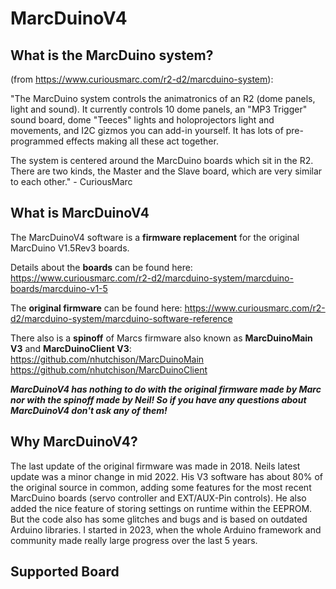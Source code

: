 # MarcDuinoV4

## What is the MarcDuino system?
(from https://www.curiousmarc.com/r2-d2/marcduino-system):

"The MarcDuino system controls the animatronics of an R2 (dome panels, light and sound). It currently controls 10 dome panels, an "MP3 Trigger" sound board, dome "Teeces" lights and holoprojectors light and movements, and I2C gizmos you can add-in yourself. It has lots of pre-programmed effects making all these act together.

The system is centered around the MarcDuino boards which sit in the R2. There are two kinds, the Master and the Slave board, which are very similar to each other." - CuriousMarc
## What is MarcDuinoV4
The MarcDuinoV4 software is a **firmware replacement** for the original MarcDuino V1.5Rev3 boards. 

Details about the **boards** can be found here:
https://www.curiousmarc.com/r2-d2/marcduino-system/marcduino-boards/marcduino-v1-5

The **original firmware** can be found here:
https://www.curiousmarc.com/r2-d2/marcduino-system/marcduino-software-reference

There also is a **spinoff** of Marcs firmware also known as **MarcDuinoMain V3** and **MarcDuinoClient V3**:
https://github.com/nhutchison/MarcDuinoMain
https://github.com/nhutchison/MarcDuinoClient

***MarcDuinoV4 has nothing to do with the original firmware made by Marc nor with the spinoff made by Neil! So if you have any questions about MarcDuinoV4 don't ask any of them!***

## Why MarcDuinoV4?
The last update of the original firmware was made in 2018. Neils latest update was a minor change in mid 2022. His V3 software has about 80% of the original source in common, adding some features for the most recent MarcDuino boards (servo controller and EXT/AUX-Pin controls). He also added the nice feature of storing settings on runtime within the EEPROM. But the code also has some glitches and bugs and is based on outdated Arduino libraries. I started in 2023, when the whole Arduino framework and community made really large progress over the last 5 years. 

## Supported Board


<!--stackedit_data:
eyJoaXN0b3J5IjpbLTM3MDM3NDIxOCwtMjE5NzM5MjE4XX0=
-->